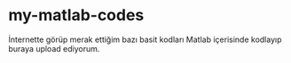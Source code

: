 # my-matlab-codes
İnternette görüp merak ettiğim bazı basit kodları Matlab içerisinde kodlayıp buraya upload ediyorum.
